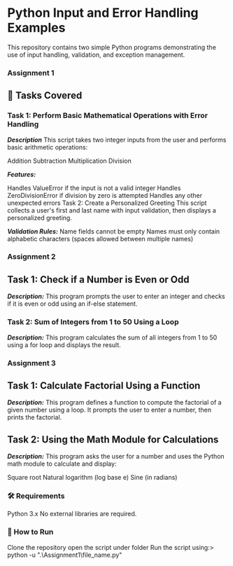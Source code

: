 # Python Input and Error Handling Examples
This repository contains two simple Python programs demonstrating the use of input handling, validation, and exception management.

### Assignment 1
## 📌 Tasks Covered
### Task 1: Perform Basic Mathematical Operations with Error Handling
***Description*** 
This script takes two integer inputs from the user and performs basic arithmetic operations:

Addition
Subtraction
Multiplication
Division

***Features:***

Handles ValueError if the input is not a valid integer
Handles ZeroDivisionError if division by zero is attempted
Handles any other unexpected errors
Task 2: Create a Personalized Greeting
This script collects a user's first and last name with input validation, then displays a personalized greeting.

***Validation Rules:***
Name fields cannot be empty
Names must only contain alphabetic characters (spaces allowed between multiple names)

### Assignment 2
## Task 1: Check if a Number is Even or Odd
***Description:***
This program prompts the user to enter an integer and checks if it is even or odd using an if-else statement.

### Task 2: Sum of Integers from 1 to 50 Using a Loop
***Description:***
This program calculates the sum of all integers from 1 to 50 using a for loop and displays the result.

### Assignment 3
## Task 1: Calculate Factorial Using a Function
***Description:***
This program defines a function to compute the factorial of a given number using a loop. It prompts the user to enter a number, then prints the factorial.

## Task 2: Using the Math Module for Calculations
***Description:***
 This program asks the user for a number and uses the Python math module to calculate and display:

Square root
Natural logarithm (log base e)
Sine (in radians)

### 🛠 Requirements
Python 3.x
No external libraries are required.

### 🚀 How to Run
Clone the repository
open the script under folder
Run the script using:> python -u ".\Assignment1\file_name.py"